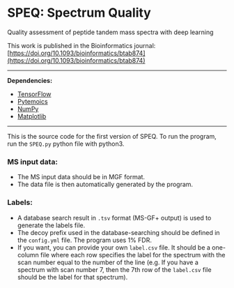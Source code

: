 # SPEQ: Spectrum Quality

Quality assessment of peptide tandem mass spectra with deep learning

This work is published in the Bioinformatics journal: [https://doi.org/10.1093/bioinformatics/btab874](https://doi.org/10.1093/bioinformatics/btab874)

---

**Dependencies:**
- [TensorFlow](https://www.tensorflow.org/install)
- [Pytemoics](https://pypi.org/project/pyteomics/)
- [NumPy](https://numpy.org/install/)
- [Matplotlib](https://matplotlib.org/stable/users/installing/index.html)

---

This is the source code for the first version of SPEQ.
To run the program, run the `SPEQ.py` python file with python3.

### MS input data:
* The MS input data should be in MGF format. 
* The data file is then automatically generated by the program.

### Labels:
* A database search result in `.tsv` format (MS-GF+ output) is used to generate the labels file.
* The decoy prefix used in the database-searching should be defined in the `config.yml` file. The program uses 1% FDR.
* If you want, you can provide your own `label.csv` file.
  It should be a one-column file where each row specifies the label for the spectrum with the scan number equal to the number of the line
  (e.g. If you have a spectrum with scan number 7, then the 7th row of the `label.csv` file should be the label for that spectrum).
